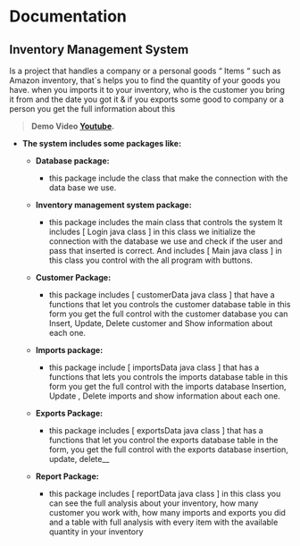 
# Documentation

## **Inventory Management System** 

Is a project that handles a company or a personal goods “ Items “ such as Amazon inventory, that`s helps you to find the quantity of your goods you have. when you imports it to your inventory, who is the customer you bring it from and the date you got it & if you exports some good to company or a person you get the full information about this


> **Demo Video [Youtube](https://www.youtube.com/watch?v=jqHrb4gAo-8).**




- **The system includes some packages like:**


  - **Database package:**
    - this package include the class that make the connection with the data base we use.
    

  - **Inventory management system package:**
    - this package includes the main class that controls the system
	It includes [ Login java class ] in this class we initialize the connection with the database we use and check if the user 	   and pass that inserted is correct.
	And includes [ Main java class ] in this class you control with the all program with buttons.
  

  - **Customer Package:** 
    - this package includes [ customerData java class ] that have a functions that let you controls the customer database table in 	 this form you get the full control  with the customer database you can Insert, Update, Delete customer and Show information   	     about each one.
  

  - **Imports package:**
    - this package include [ importsData java class ] that has a functions that lets you controls the imports database table in     	  this form you get the full control with the imports database Insertion, Update , Delete imports and show information about 	   each one. 
  

  - **Exports Package:**
    - this package includes [ exportsData java class ] that has a functions that let you control the exports database table in      	  the form, you get the full control with the exports database insertion, update, delete__
  

  - **Report Package:**
    - this package includes [ reportData java class ] in this class you can see the full analysis about your inventory, how many      	    customer you work with, how many imports and exports you did and a table with full analysis with every item with the 	  	available quantity in your inventory

